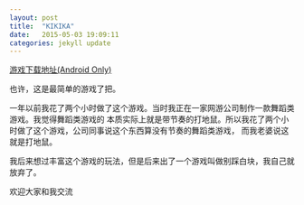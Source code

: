 ```yaml
---
layout: post
title:  "KIKIKA"
date:   2015-05-03 19:09:11
categories: jekyll update
---
```

[游戏下载地址(Android Only)][download-link]

也许，这是最简单的游戏了把。

一年以前我花了两个小时做了这个游戏。当时我正在一家网游公司制作一款舞蹈类游戏。我觉得舞蹈类游戏的
本质实际上就是带节奏的打地鼠。所以我花了两个小时做了这个游戏，公司同事说这个东西算没有节奏的舞蹈类游戏，
而我老婆说这就是打地鼠。

我后来想过丰富这个游戏的玩法，但是后来出了一个游戏叫做别踩白块，我自己就放弃了。

欢迎大家和我交流

[download-link]: http://www.mumayi.com/android-615448.html